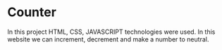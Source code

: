 # Counter
In this project HTML, CSS, JAVASCRIPT technologies were used. In this website we can increment, decrement and make a number to neutral.
